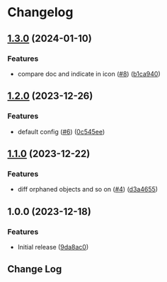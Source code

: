 # Changelog

## [1.3.0](https://github.com/sunggun-yu/vscode-kubemani-diff/compare/v1.2.0...v1.3.0) (2024-01-10)


### Features

* compare doc and indicate in icon ([#8](https://github.com/sunggun-yu/vscode-kubemani-diff/issues/8)) ([b1ca940](https://github.com/sunggun-yu/vscode-kubemani-diff/commit/b1ca94008a88c2ffa94fb499102482a5ae6ec004))

## [1.2.0](https://github.com/sunggun-yu/vscode-kubemani-diff/compare/v1.1.0...v1.2.0) (2023-12-26)


### Features

* default config ([#6](https://github.com/sunggun-yu/vscode-kubemani-diff/issues/6)) ([0c545ee](https://github.com/sunggun-yu/vscode-kubemani-diff/commit/0c545eeaced0c4eae867a02e5461ba47f94706cb))

## [1.1.0](https://github.com/sunggun-yu/vscode-kubemani-diff/compare/v1.0.0...v1.1.0) (2023-12-22)


### Features

* diff orphaned objects and so on ([#4](https://github.com/sunggun-yu/vscode-kubemani-diff/issues/4)) ([d3a4655](https://github.com/sunggun-yu/vscode-kubemani-diff/commit/d3a4655a8195e6534d6020cdbfc207356029325b))

## 1.0.0 (2023-12-18)


### Features

* Initial release ([9da8ac0](https://github.com/sunggun-yu/vscode-kubemani-diff/commit/9da8ac0838a6ea127273229193df42ba4ec9a6d6))

## Change Log
